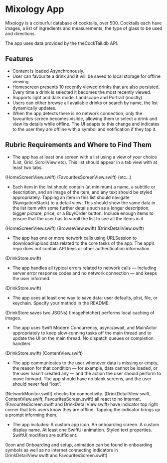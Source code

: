 # Mixology App

Mixology is a colourful database of cocktails, over 500. Cocktails each have images, a list of ingredients and measurements, the type of glass to be used and directions.

The app uses data provided by the theCockTail.db API. 


## Features
- Content is loaded Asynchronously.
- User can favourite a drink and it will be saved to local storage for offline viewing. 
- Homescreen presents 10 recently viewed drinks that are also persisted. Every time a drink is selected it becomes the most recently viewed. 
- Supports light and dark mode. Landscape and Portrait (mostly)
- Users can either browse all available drinks or search by name, the list dynamically updates. 
- When the app detects there is no network connection, only the favourites screen becomes visible, allowing them to select a drink and view its details while offline. The UI adapts to this change and indicates to the user they are offline with a symbol and notification if they tap it.  



## Rubric Requirements and Where to Find Them

- The app has at least one screen with a list using a view of your choice (List, Grid, ScrollView etc). This list should appear in a tab view with at least two tabs.

(HomeScreenView.swift) (FavouritesScreenView.swift) (etc...)

- Each item in the list should contain (at minimum) a name, a subtitle or description, and an image of the item, and any text should be styled appropriately. 
Tapping an item in this list should navigate (NavigationStack)  to a detail view: This should show the same data in the list item with some further details such as a longer description, bigger picture, price, or a Buy/Order button. 
Include enough items to ensure that the user has to scroll the list to see all the items in it. 

(HomeScreenView.swift) (BrowseView.swift) (DrinkDetailView.swift)

- The app has one or more network calls using URLSession to download/upload data related to the core tasks of the app. The app’s repo does not contain API keys or other authentication information.

(DrinkStore.swift) 

- The app handles all typical errors related to network calls — including server error response codes and no network connection — and keeps the user informed.

(DrinkStore.swift) 

- The app uses at least one way to save data: user defaults, plist, file, or keychain. Specify your method in the README.

(DrinkStore saves two JSONs) (ImageFetcher) performs local caching of images. 

- The app uses Swift Modern Concurrency, async/await, and MainActor appropriately to keep slow-running tasks off the main thread and to update the UI on the main thread. No dispatch queues or completion handlers

(DrinkStore.swift) (ContentView.swift)

- The app communicates to the user whenever data is missing or empty, the reason for that condition — for example, data cannot be loaded, or the user hasn’t created any — and the action the user should perform to move forward. The app should have no blank screens, and the user should never feel “lost”. 

(NetworkMonitor.swift) checks for connectivity. (DrinkDetailView.swift, ContentView.swift, FavouritesScreen.swift) all react to no internet. (FavouritesScreen.swift and DrinkDetailView.swift) have indicator top right corner that lets users know they are offline. Tapping the indicator brings up a prompt informing them.

 
- The app includes: A custom app icon. An onboarding screen. A custom display name. At least one SwiftUI animation. Styled text properties. SwiftUI modifiers are sufficient.

(Icon and Onboarding and setup, animation can be found in onboarding symbols as well as no internet connecting indicators in DrinkDetailView.swift and FavouritesScreen.swift)


